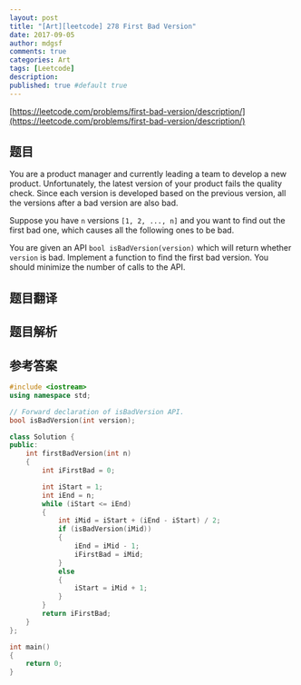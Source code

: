 ```yaml
---
layout: post
title: "[Art][leetcode] 278 First Bad Version"
date: 2017-09-05
author: mdgsf
comments: true
categories: Art
tags: [Leetcode]
description:
published: true #default true
---
```


[https://leetcode.com/problems/first-bad-version/description/](https://leetcode.com/problems/first-bad-version/description/)

## 题目

You are a product manager and currently leading a team to develop a new product. Unfortunately, the latest version of your product fails the quality check. Since each version is developed based on the previous version, all the versions after a bad version are also bad.

Suppose you have `n` versions `[1, 2, ..., n]` and you want to find out the first bad one, which causes all the following ones to be bad.

You are given an API `bool isBadVersion(version)` which will return whether `version` is bad. Implement a function to find the first bad version. You should minimize the number of calls to the API. 

## 题目翻译

## 题目解析

## 参考答案

```c++
#include <iostream>
using namespace std;

// Forward declaration of isBadVersion API.
bool isBadVersion(int version);

class Solution {
public:
	int firstBadVersion(int n) 
	{
		int iFirstBad = 0;

		int iStart = 1;
		int iEnd = n;
		while (iStart <= iEnd)
		{
			int iMid = iStart + (iEnd - iStart) / 2;
			if (isBadVersion(iMid))
			{
				iEnd = iMid - 1;
				iFirstBad = iMid;
			}
			else
			{
				iStart = iMid + 1;
			}
		}
		return iFirstBad;
	}
};

int main()
{
	return 0;
}
```

